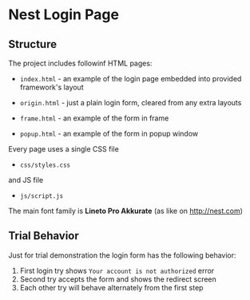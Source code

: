 # Nest Login Page

## Structure

The project includes followinf HTML pages:

* `index.html` - an example of the login page embedded into provided framework's layout

* `origin.html` - just a plain login form, cleared from any extra layouts

* `frame.html` - an example of the form in frame

* `popup.html` - an example of the form in popup window

Every page uses a single CSS file

* `css/styles.css`

and JS file

* `js/script.js`

The main font family is __Lineto Pro Akkurate__ (as like on http://nest.com)

## Trial Behavior

Just for trial demonstration the login form has the following behavior:

1. First login try shows `Your account is not authorized` error
2. Second try accepts the form and shows the redirect screen
3. Each other try will behave alternately from the first step